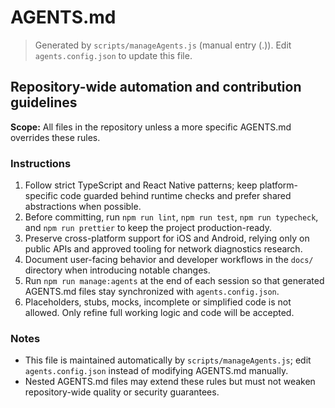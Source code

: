 # AGENTS.md
> Generated by `scripts/manageAgents.js` (manual entry (.)). Edit `agents.config.json` to update this file.

## Repository-wide automation and contribution guidelines

**Scope:** All files in the repository unless a more specific AGENTS.md overrides these rules.

### Instructions
1. Follow strict TypeScript and React Native patterns; keep platform-specific code guarded behind runtime checks and prefer shared abstractions when possible.
2. Before committing, run `npm run lint`, `npm run test`, `npm run typecheck`, and `npm run prettier` to keep the project production-ready.
3. Preserve cross-platform support for iOS and Android, relying only on public APIs and approved tooling for network diagnostics research.
4. Document user-facing behavior and developer workflows in the `docs/` directory when introducing notable changes.
5. Run `npm run manage:agents` at the end of each session so that generated AGENTS.md files stay synchronized with `agents.config.json`.
6. Placeholders, stubs, mocks, incomplete or simplified code is not allowed. Only refine full working logic and code will be accepted.

### Notes
- This file is maintained automatically by `scripts/manageAgents.js`; edit `agents.config.json` instead of modifying AGENTS.md manually.
- Nested AGENTS.md files may extend these rules but must not weaken repository-wide quality or security guarantees.

